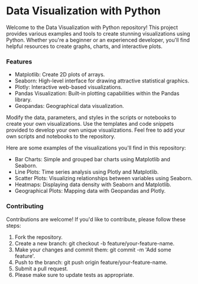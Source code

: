 <h1>Data Visualization with Python</h1>
<p>Welcome to the Data Visualization with Python repository! This project provides various examples and tools to create stunning visualizations using Python. Whether you're a beginner or an experienced developer, you'll find helpful resources to create graphs, charts, and interactive plots.</p>

<h3>Features</h3>
<ul>
<li>Matplotlib: Create 2D plots of arrays.</li>
<li>Seaborn: High-level interface for drawing attractive statistical graphics.</li>
<li>Plotly: Interactive web-based visualizations.</li>
<li>Pandas Visualization: Built-in plotting capabilities within the Pandas library.</li>
<li>Geopandas: Geographical data visualization.</li>
</ul>


Modify the data, parameters, and styles in the scripts or notebooks to create your own visualizations.
Use the templates and code snippets provided to develop your own unique visualizations. Feel free to add your own scripts and notebooks to the repository.

Here are some examples of the visualizations you'll find in this repository:
<ul>
<li>Bar Charts: Simple and grouped bar charts using Matplotlib and Seaborn.</li>
<li>Line Plots: Time series analysis using Plotly and Matplotlib.</li>
<li>Scatter Plots: Visualizing relationships between variables using Seaborn.</li>
<li>Heatmaps: Displaying data density with Seaborn and Matplotlib.</li>
<li>Geographical Plots: Mapping data with Geopandas and Plotly.</li>
</ul>
<h3>Contributing</h3>
Contributions are welcome! If you'd like to contribute, please follow these steps:
<ol>
<li>Fork the repository.</li>
<li>Create a new branch: git checkout -b feature/your-feature-name.</li>
<li>Make your changes and commit them: git commit -m 'Add some feature'.</li>
<li>Push to the branch: git push origin feature/your-feature-name.</li>
<li>Submit a pull request.</li>
<li>Please make sure to update tests as appropriate.</li>
</ol>
